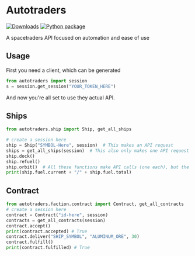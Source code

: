 # Autotraders
[![Downloads](https://static.pepy.tech/badge/autotraders)](https://pepy.tech/project/autotraders)
[![Python package](https://github.com/cosmictraders/autotraders/actions/workflows/python-package.yml/badge.svg)](https://github.com/cosmictraders/autotraders/actions/workflows/python-package.yml)

A spacetraders API focused on automation and ease of use
## Usage
First you need a client, which can be generated 
```python
from autotraders import session
s = session.get_session("YOUR_TOKEN_HERE")
```
And now you're all set to use they actual API.

## Ships

```python
from autotraders.ship import Ship, get_all_ships

# create a session here
ship = Ship("SYMBOL-Here", session)  # This makes an API request
ships = get_all_ships(session)  # This also only makes one API request
ship.dock()
ship.refuel()
ship.orbit()  # All these functions make API calls (one each), but the line below doesn't
print(ship.fuel.current + "/" + ship.fuel.total)
```
## Contract
```python
from autotraders.faction.contract import Contract, get_all_contracts
# create a session here
contract = Contract("id-here", session)
contracts = get_all_contracts(session)
contract.accept()
print(contract.accepted) # True
contract.deliver("SHIP_SYMBOL", "ALUMINUM_ORE", 30)
contract.fulfill()
print(contract.fulfilled) # True
```
